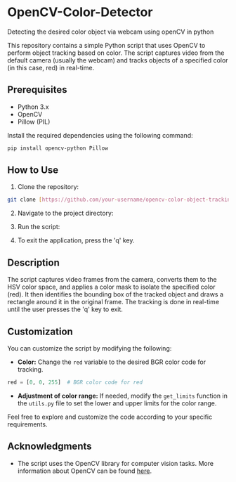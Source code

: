 # OpenCV-Color-Detector
Detecting the desired color object via webcam using openCV in python

This repository contains a simple Python script that uses OpenCV to perform object tracking based on color. The script captures video from the default camera (usually the webcam) and tracks objects of a specified color (in this case, red) in real-time.

## Prerequisites
- Python 3.x
- OpenCV
- Pillow (PIL)

Install the required dependencies using the following command:

```bash
pip install opencv-python Pillow
```

## How to Use

1. Clone the repository:

```bash
git clone [https://github.com/your-username/opencv-color-object-tracking.git](https://github.com/SnookyDru/OpenCV-Color-Detector.git)
```

2. Navigate to the project directory:

3. Run the script:

4. To exit the application, press the 'q' key.

## Description

The script captures video frames from the camera, converts them to the HSV color space, and applies a color mask to isolate the specified color (red). It then identifies the bounding box of the tracked object and draws a rectangle around it in the original frame. The tracking is done in real-time until the user presses the 'q' key to exit.

## Customization

You can customize the script by modifying the following:

- **Color:** Change the `red` variable to the desired BGR color code for tracking.

```python
red = [0, 0, 255]  # BGR color code for red
```

- **Adjustment of color range:** If needed, modify the `get_limits` function in the `utils.py` file to set the lower and upper limits for the color range.

Feel free to explore and customize the code according to your specific requirements.

## Acknowledgments

- The script uses the OpenCV library for computer vision tasks. More information about OpenCV can be found [here](https://opencv.org/).
